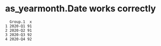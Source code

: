 # as_yearmonth.Date works correctly

      Group.1  x
    1 2020-Q1 91
    2 2020-Q2 91
    3 2020-Q3 92
    4 2020-Q4 92

